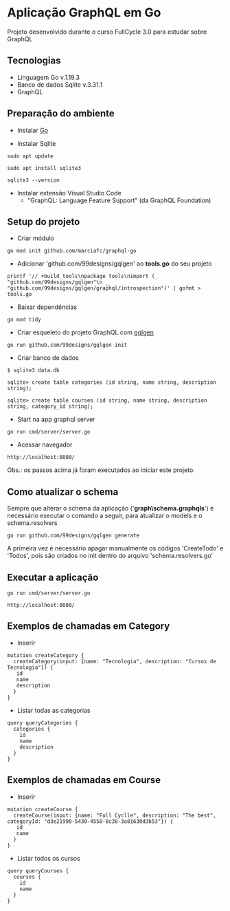 # Aplicação GraphQL em Go

Projeto desenvolvido durante o curso FullCycle 3.0 para estudar sobre GraphQL

## Tecnologias

- Linguagem Go v.1.19.3
- Banco de dados Sqlite v.3.31.1
- GraphQL

## Preparação do ambiente

- Instalar [Go](https://go.dev/doc/install)

- Instalar Sqlite

```
sudo apt update

sudo apt install sqlite3

sqlite3 --version
```

- Instalar extensão Visual Studio Code
  - "GraphQL: Language Feature Support" (da GraphQL Foundation)

## Setup do projeto

- Criar módulo

```
go mod init github.com/marciafc/graphql-go
```

- Adicionar 'github.com/99designs/gqlgen' ao **tools.go** do seu projeto

```
printf '// +build tools\npackage tools\nimport (_ "github.com/99designs/gqlgen"\n _ "github.com/99designs/gqlgen/graphql/introspection")' | gofmt > tools.go
```

- Baixar dependências

```
go mod tidy
```

- Criar esqueleto do projeto GraphQL com [gqlgen](https://gqlgen.com/)

```
go run github.com/99designs/gqlgen init
```

- Criar banco de dados

```
$ sqlite3 data.db

sqlite> create table categories (id string, name string, description string);

sqlite> create table courses (id string, name string, description string, category_id string);
```

- Start na app graphql server

```
go run cmd/server/server.go
```

- Acessar navegador

```
http://localhost:8080/
```

Obs.: os passos acima já foram executados ao iniciar este projeto.

## Como atualizar o schema

Sempre que alterar o schema da aplicação ('**graph\schema.graphqls**') é necessário executar o comando a seguir, para atualizar o models e o schema.resolvers

```
go run github.com/99designs/gqlgen generate
```

A primeira vez é necessário apagar manualmente os códigos 'CreateTodo' e 'Todos', pois são criados no init dentro do arquivo 'schema.resolvers.go'

## Executar a aplicação

```
go run cmd/server/server.go

http://localhost:8080/
```

## Exemplos de chamadas em Category

- Inserir

```
mutation createCategory {
  createCategory(input: {name: "Tecnologia", description: "Cursos de Tecnologia"}) {
   id
   name
   description
  }
}
```

- Listar todas as categorias

```
query queryCategories {
  categories {
    id
    name
    description
  }
}
```

## Exemplos de chamadas em Course

- Inserir

```
mutation createCourse {
  createCourse(input: {name: "Full Cyclle", description: "The best", categoryId: "d3e21990-5430-4550-8c38-3a81630d3b53"}) {
   id
   name
  }
}
```

- Listar todos os cursos

```
query queryCourses {
  courses {
    id
    name
  }
}
```
